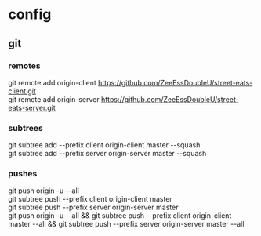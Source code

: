 # config

## git

### remotes

git remote add origin-client https://github.com/ZeeEssDoubleU/street-eats-client.git  
git remote add origin-server https://github.com/ZeeEssDoubleU/street-eats-server.git

### subtrees

git subtree add --prefix client origin-client master --squash  
git subtree add --prefix server origin-server master --squash

### pushes

git push origin -u --all  
git subtree push --prefix client origin-client master  
git subtree push --prefix server origin-server master  
git push origin -u --all && git subtree push --prefix client origin-client master --all && git subtree push --prefix server origin-server master --all

